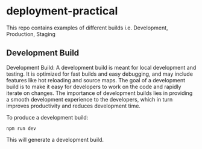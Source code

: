 # deployment-practical
This repo contains examples of different builds i.e. Development, Production, Staging
## Development Build
Development Build: A development build is meant for local development and testing. It is optimized for fast builds and easy debugging, and may include features like hot reloading and source maps. The goal of a development build is to make it easy for developers to work on the code and rapidly iterate on changes. The importance of development builds lies in providing a smooth development experience to the developers, which in turn improves productivity and reduces development time.

To produce a development build:
```
npm run dev
```
This will generate a development build.

